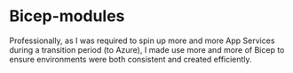 ﻿# Bicep-modules
Professionally, as I was required to spin up more and more App Services during a transition period (to Azure), I made use more and more of Bicep to ensure environments were both consistent and created efficiently.
